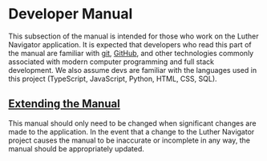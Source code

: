 # Developer Manual

This subsection of the manual is intended for those who work on the Luther Navigator application. It is expected that developers who read this part of the manual are familiar with [git](https://git-scm.com/), [GitHub](https://github.com/), and other technologies commonly associated with modern computer programming and full stack development. We also assume devs are familiar with the languages used in this project (TypeScript, JavaScript, Python, HTML, CSS, SQL).

## [Extending the Manual](/dev/manual)

This manual should only need to be changed when significant changes are made to the application. In the event that a change to the Luther Navigator project causes the manual to be inaccurate or incomplete in any way, the manual should be appropriately updated.
